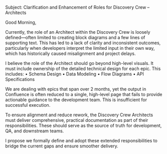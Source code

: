 Subject: Clarification and Enhancement of Roles for Discovery Crew – Architects

Good Morning,

Currently, the role of an Architect within the Discovery Crew is loosely defined—often limited to creating block diagrams and a few lines of supporting text. This has led to a lack of clarity and inconsistent outcomes, particularly when developers interpret the limited input in their own way, which has historically caused misalignment and project delays.

I believe the role of the Architect should go beyond high-level visuals. It must include ownership of the detailed technical design for each epic. This includes:
	•	Schema Design
	•	Data Modeling
	•	Flow Diagrams
	•	API Specifications

We are dealing with epics that span over 2 months, yet the output in Confluence is often reduced to a single, high-level page that fails to provide actionable guidance to the development team. This is insufficient for successful execution.

To ensure alignment and reduce rework, the Discovery Crew Architects must deliver comprehensive, practical documentation as part of their responsibilities. These should serve as the source of truth for development, QA, and downstream teams.

I propose we formally define and adopt these extended responsibilities to bridge the current gaps and ensure smoother delivery.
